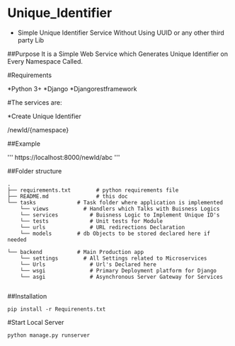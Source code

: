 # Unique_Identifier

- Simple Unique Identifier Service Without Using UUID or any other third party Lib



##Purpose
It is a Simple Web Service which Generates Unique Identifier on Every Namespace Called.

#Requirements

*Python 3+
*Django
*Djangorestframework

#The services are:

*Create Unique Identifier

/newId/{namespace}

##Example

'''
https://localhost:8000/newId/abc
'''

##Folder structure
```
.
├── requirements.txt        # python requirements file
├── README.md               # this doc               	    
└── tasks             # Task folder where application is implemented
    └── views	        # Handlers which Talks with Buisness Logics
    └── services		  # Buisness Logic to Implement Unique ID's
    └── tests		      # Unit tests for Module
    └── urls		      # URL redirections Declaration
    └── models        # db Objects to be stored declared here if needed 
    
└── backend           # Main Production app
    └── settings	    # All Settings related to Microservices
    └── Urls		      # Url's Declared here
    └── wsgi		      # Primary Deployment platform for Django 
    └── asgi		      # Asynchronous Server Gateway for Services
    
 ```   
 
 ##Installation
    
```
pip install -r Requirenents.txt
```   
#Start Local Server

```
python manage.py runserver
```
